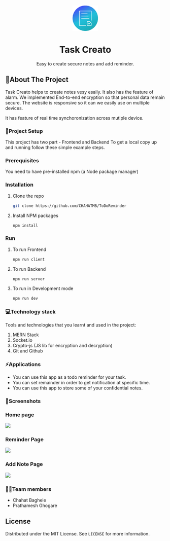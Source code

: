 <p align="center">
  <a href="https://github.com/CHAHATMB/ToDoReminder">
    <img src="src/components/images/logo2.png" alt="Logo" width="80" height="80">
  </a>
<h1 align="center">Task Creato</h1>
  <p align="center">
    Easy to create secure notes and add reminder.
    <br /> 
    </p>
</p>
    
<!-- ABOUT THE PROJECT -->
## 📖About The Project
Task Creato helps to create notes vesy esaily. It also has the feature of alarm. We implemented End-to-end encryption so that personal data remain secure. The website is responsive so it can we easily use on multiple devices.

It has feature of real time synchoronization across mutiple device.

### 🔧**Project Setup**  

This project has two part - Frontend and Backend
To get a local copy up and running follow these simple example steps.

### Prerequisites
 You need to have pre-installed npm (a Node package manager)

### Installation

1. Clone the repo
   ```sh
   git clone https://github.com/CHAHATMB/ToDoReminder
   ```
2. Install NPM packages
   ```sh
   npm install
   ```

### Run

1. To run Frontend
   ```sh
   npm run client
   ```
2. To run Backend
   ```sh
   npm run server
   ```
3. To run in Development mode
   ```sh
   npm run dev
   ```

### 💻**Technology stack**
Tools and technologies that you learnt and used in the project:
1. MERN Stack
2. Socket.io
3. Crypto-js (JS lib for encryption and decryption)
4. Git and Github

### ⚡**Applications**
+ You can use this app as a todo reminder for your task.  
+ You can set remainder in order to get notification at specific time.  
+ You can use this app to store some of your confidential notes.   


### 📸**Screenshots**
<h3>
Home page
</h3>
<img src="https://lh6.googleusercontent.com/4nPiuyPNIhZ7RBvpMrbqr_ZHgECk8Oz0gOWLvj-H7UfGSm7dntfGbWDU6ArbDMjNMpj-VbFAdr0qzXhjYTDd=w1366-h615" >

</br>
<a><h3>Reminder Page</h3><img src="https://lh3.googleusercontent.com/yFvG_L6cd-1aq3zxeOZyzKNFiAXpWm7vmuEV5Px9VLVK-GiAYYAOsL19bmyJF4ryGq7eeKNWF9sdgeZfSKTD=w1366-h615" >
</a>
<a><h3>Add Note Page</h3><img src="https://lh3.googleusercontent.com/CctfBA6zET8onwA6C1naFFLbBOC5sZuW3DGFpBfkfTiQExot_7-jIcvA4yejNX20c61XkBnKt8kEoWIpaEwD=w1366-h615" >
</a>

### 👨‍💻**Team members**
* Chahat Baghele
* Prathamesh Ghogare

<!-- LICENSE -->
## License

Distributed under the MIT License. See `LICENSE` for more information.
